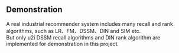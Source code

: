 ##  Demonstration
A real industrial recommender system includes many recall and rank algorithms, such as LR、FM、DSSM、DIN and SIM etc.    
But only u2i DSSM recall algorithms and DIN rank algorithm are implemented for demonstration in this project.  